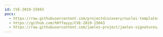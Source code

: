 ```yaml
---
id: CVE-2019-15043
pocs:
  - https://raw.githubusercontent.com/projectdiscovery/nuclei-templates/master/cves/CVE-2019-15043.yaml
  - https://github.com/h0ffayyy/CVE-2019-15043
  - https://raw.githubusercontent.com/jaeles-project/jaeles-signatures/master/cves/grafana-api-improper-authorization-cve-2019-15043.yaml
---
```

